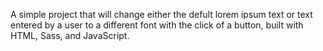 A simple project that will change either the defult lorem ipsum text or text entered by a user to a different font with the click of a button, built with HTML, Sass, and JavaScript.